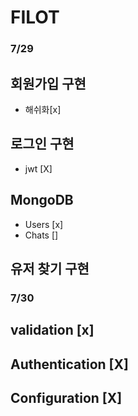 # FILOT

### 7/29

## 회원가입 구현

-   해쉬화[x]

## 로그인 구현

-   jwt [X]

## MongoDB

-   Users [x]
-   Chats []

## 유저 찾기 구현

### 7/30

## validation [x]

## Authentication [X]

## Configuration [X]
